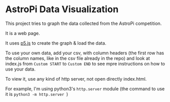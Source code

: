 # AstroPi Data Visualization

This project tries to graph the data collected from the AstroPi competition.

It is a web page.

It uses [p5.js](https://p5js.org) to create the graph & load the data.

To use your own data, add your csv, with column headers (the first row has the column names, like in the csv file already in the repo) and look at index.js from `Custom START` to `Custom END` to see mpre instructions on how to use your data.



To view it, use any kind of http server, not open directly index.html.

For example, I'm using python3's `http.server` module (the command to use it is `python3 -m http.server `)
